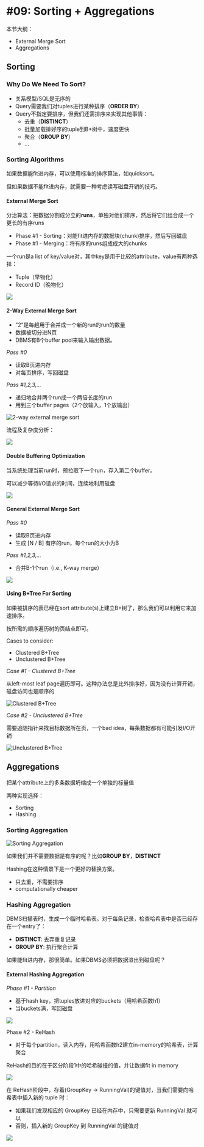 # #09: Sorting + Aggregations

本节大纲：

* External Merge Sort
* Aggregations

## Sorting

### Why Do We Need To Sort?

* 关系模型/SQL是无序的
* Query需要我们对tuples进行某种排序（**ORDER BY**）
* Query不指定要排序，但我们还需排序来实现其他事情：
  * 去重（**DISTINCT**）
  * 批量加载排好序的tuple到B+树中，速度更快
  * 聚合（**GROUP BY**）
  * ...

### Sorting Algorithms

如果数据能fit进内存，可以使用标准的排序算法，如quicksort。

但如果数据不能fit进内存，就需要一种考虑读写磁盘开销的技巧。

#### External Merge Sort

分治算法：把数据分割成分立的**runs**，单独对他们排序，然后将它们组合成一个更长的有序runs

* Phase #1 - Sorting：对能fit进内存的数据块(chunk)排序，然后写回磁盘
* Phase #1 - Merging：将有序的runs组成成大的chunks

一个run是a list of key/value对，其中key是用于比较的attribute，value有两种选择：

* Tuple（早物化）
* Record ID（晚物化）

![](<../.gitbook/assets/image (10) (1) (1) (1) (1) (1).png>)

#### 2-Way External Merge Sort

* ”2“是每趟用于合并成一个新的run的run的数量
* 数据被切分进N页
* DBMS有B个buffer pool来输入输出数据。

_Pass #0_

* 读取B页进内存
* 对每页排序，写回磁盘

_Pass #1,2,3,..._

* 递归地合并两个run成一个两倍长度的run
* 用到三个buffer pages（2个放输入，1个放输出）

![2-way external merge sort](<../.gitbook/assets/image (14) (1) (1) (1) (1).png>)

流程及复杂度分析：

![](<../.gitbook/assets/image (9) (1) (1) (1) (1) (1) (1) (1).png>)

#### Double Buffering Optimization

当系统处理当前run时，预拉取下一个run，存入第二个buffer。

可以减少等待I/O请求的时间，连续地利用磁盘

![](<../.gitbook/assets/image (7) (1) (1) (1) (1).png>)

#### General External Merge Sort

_Pass #0_

* 读取B页进内存
* 生成 \[N / B] 有序的run，每个run的大小为B

_Pass #1,2,3,..._

* 合并B-1个run（i.e., K-way merge）

![](<../.gitbook/assets/image (4) (1) (1) (1).png>)

#### Using B+Tree For Sorting

如果被排序的表已经在sort attribute(s)上建立B+树了，那么我们可以利用它来加速排序。

按所需的顺序遍历树的页结点即可。

Cases to consider:

* Clustered B+Tree
* Unclustered B+Tree

_Case #1 - Clustered B+Tree_

从left-most leaf page遍历即可。这种办法总是比外排序好，因为没有计算开销，磁盘访问也是顺序的

![Clustered B+Tree](<../.gitbook/assets/image (2) (1) (1) (1).png>)

_Case #2 - Unclustered B+Tree_

需要追随指针来找目标数据所在页，一个bad idea，每条数据都有可能引发I/O开销

![Unclustered B+Tree](<../.gitbook/assets/image (5) (1) (1) (1) (1) (1).png>)

## Aggregations

把某个attribute上的多条数据坍缩成一个单独的标量值

两种实现选择：

* Sorting
* Hashing

### Sorting Aggregation

![Sorting Aggregation](<../.gitbook/assets/image (15) (1) (1) (1) (1) (1) (1) (1).png>)

如果我们并不需要数据是有序的呢？比如**GROUP BY**，**DISTINCT**

Hashing在这种情景下是一个更好的替换方案。

* 只去重，不需要排序
* computationally cheaper

### Hashing Aggregation

DBMS扫描表时，生成一个临时哈希表。对于每条记录，检查哈希表中是否已经存在一个entry了：

* **DISTINCT**: 丢弃重复记录
* **GROUP BY**: 执行聚合计算&#x20;

如果能fit进内存，那很简单。如果DBMS必须把数据溢出到磁盘呢？

#### External Hashing Aggregation

_Phase #1 - Partition_

* 基于hash key，把tuples放进对应的buckets（用哈希函数h1）
* 当buckets满，写回磁盘

![](<../.gitbook/assets/image (12) (1) (1) (1) (1).png>)

Phase #2 - ReHash

* 对于每个partition，读入内存，用哈希函数h2建立in-memory的哈希表，计算聚合

ReHash的目的在于区分阶段1中的哈希碰撞的值，并让数据fit in memory

![](<../.gitbook/assets/image (11) (1) (1) (1) (1) (1).png>)

在 ReHash阶段中，存着(GroupKey -> RunningVal)的键值对，当我们需要向哈希表中插入新的 tuple 时：

* 如果我们发现相应的 GroupKey 已经在内存中，只需要更新 RunningVal 就可以
* 否则，插入新的 GroupKey 到 RunningVal 的键值对

![](<../.gitbook/assets/image (8) (1) (1) (1) (1) (1).png>)

